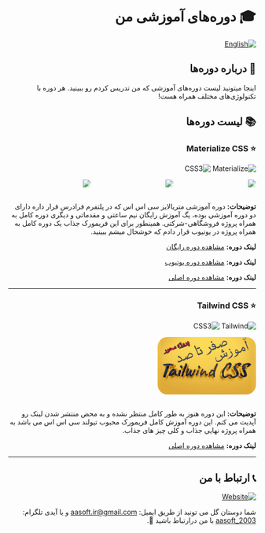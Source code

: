 <div dir="rtl">

# 🎓 دوره‌های آموزشی من

[![English](https://img.shields.io/badge/Lang-English-blue.svg)](./ENGLISH.md)

## 🚀 درباره دوره‌ها

اینجا میتونید لیست دوره‌های آموزشی که من تدریس کردم رو ببینید. هر دوره با تکنولوژی‌های مختلف همراه هست!

## 📚 لیست دوره‌ها

### ⭐ Materialize CSS

![Materialize](https://img.shields.io/badge/Materialize-ee6e73?style=for-the-badge&logo=material-design&logoColor=white)
![CSS3](https://img.shields.io/badge/CSS3-1572B6?style=for-the-badge&logo=css3&logoColor=white)

<div width="100%" style="display:flex;justify-content:space-between;margin-bottom:30px">
<img src="https://faradars.org/wp-content/uploads/2024/09/10/fvj311.svg" width="200" style=" border-radius:20px">
<img src="https://img.youtube.com/vi/2ByCZky5JyA/maxresdefault.jpg" width="200" style=" border-radius:20px">
<img src="https://faradars.org/wp-content/uploads/2024/07/17/fvj308.svg" width="200" style=" border-radius:20px">
</div>

**توضیحات:** دوره آموزشی متریالایز سی اس اس که در پلتفرم فرادرس قرار داره دارای دو دوره آموزشی بوده، یگ آموزش رایگان نیم ساعتی و مقدماتی و دیگری دوره کامل به همراه پروژه فروشگاهی-شرکتی.
همینطور برای این فریمورک جذاب یک دوره کامل به همراه پروژه در یوتیوب قرار دادم که خوشحال میشم ببینید.

**لینک دوره:** [مشاهده دوره رایگان](https://faradars.org/courses/materialize-css-fvj308)

**لینک دوره:** [مشاهده دوره یوتیوب](https://www.youtube.com/watch?v=2ByCZky5JyA)

**لینک دوره:** [مشاهده دوره اصلی](https://faradars.org/courses/website-design-using-materialize-css-fvj311)

---

### ⭐ Tailwind CSS

![Tailwind](https://img.shields.io/badge/Tailiwind-1d3557?style=for-the-badge&logo=tailwind-css&logoColor=white)
![CSS3](https://img.shields.io/badge/CSS3-1572B6?style=for-the-badge&logo=css3&logoColor=white)

<div width="100%" style="display:flex;justify-content:space-between;margin-bottom:30px">
<img src="./tailwind.webp" width="200" style=" border-radius:20px">
</div>

**توضیحات:** این دوره هنوز به طور کامل منتظر نشده و به محض منتشر شدن لینک رو آپدیت می کنم. این دوره آموزش کامل فریمورک محبوب تیولند سی اس اس می باشد به همراه پروژه نهایی جذاب و کلی چیز های جذاب.

**لینک دوره:** [مشاهده دوره اصلی](https://maktabkhooneh.org/course-preview/%d8%a2%d9%85%d9%88%d8%b2%d8%b4-tailwindcss-%d9%85%d8%a8%d8%aa%d8%af%db%8c-%d9%be%db%8c%d8%b4%d8%b1%d9%81%d8%aa%d9%87-%d9%be%d8%b1%d9%88%da%98%d9%87-%d9%85%d8%ad%d9%88%d8%b1-mk5867/?v=1#chapter)

---

## 📞 ارتباط با من

[![Website](https://img.shields.io/badge/Website-aasoft.ir-1a73e8?style=for-the-badge&logo=google-chrome&logoColor=white)](https://aasoft.ir)

شما دوستان گل می تونید از طریق ایمیل: [aasoft.ir@gmail.com](mailto:aasoft.ir@gmail.com) و یا آیدی تلگرام: [aasoft_2003](https://t.me/aasoft_2003) با من درارتباط باشید 💖.

</div>
